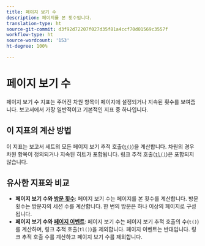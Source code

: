 ```yaml
---
title: 페이지 보기 수
description: 페이지를 본 횟수입니다.
translation-type: ht
source-git-commit: d3f92d72207f027d35f81a4ccf70d01569c3557f
workflow-type: ht
source-wordcount: '153'
ht-degree: 100%

---
```



# 페이지 보기 수

페이지 보기 수 지표는 주어진 차원 항목이 페이지에 설정되거나 지속된 횟수를 보여줍니다. 보고서에서 가장 일반적이고 기본적인 지표 중 하나입니다.

## 이 지표의 계산 방법

이 지표는 보고서 세트의 모든 페이지 보기 추적 호출([`t()`](/help/implement/vars/functions/t-method.md))을 계산합니다. 차원의 경우 차원 항목이 정의되거나 지속된 히트가 포함됩니다. 링크 추적 호출([`tl()`](/help/implement/vars/functions/tl-method.md))은 포함되지 않습니다.

## 유사한 지표와 비교

* **페이지 보기 수와 [방문 횟수](visits.md)**: 페이지 보기 수는 페이지를 본 횟수를 계산합니다. 방문 횟수는 방문자의 세션 수를 계산합니다. 한 번의 방문은 하나 이상의 페이지로 구성됩니다.
* **페이지 보기 수와 [페이지 이벤트](page-events.md)**: 페이지 보기 수는 페이지 보기 추적 호출의 수(`t()`)를 계산하며, 링크 추적 호출(`tl()`)을 제외합니다. 페이지 이벤트는 반대입니다. 링크 추적 호출 수를 계산하고 페이지 보기 수를 제외합니다.